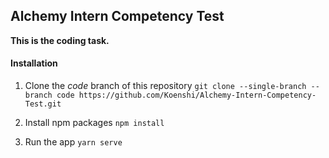 ## Alchemy Intern Competency Test
**This is the coding task.**

#### Installation
1. Clone the _code_ branch of this repository
`git clone --single-branch --branch code https://github.com/Koenshi/Alchemy-Intern-Competency-Test.git`

2. Install npm packages
`npm install`

3. Run the app
`yarn serve`
